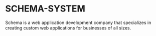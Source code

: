 # SCHEMA-SYSTEM
Schema is a web application development company that specializes in creating custom web applications for businesses of all sizes. 
